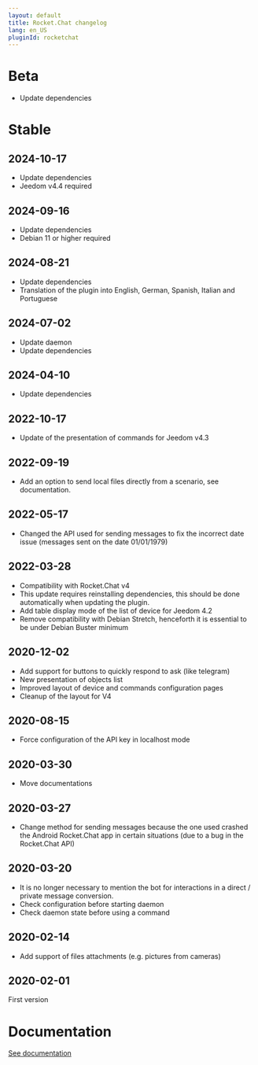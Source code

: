 ```yaml
---
layout: default
title: Rocket.Chat changelog
lang: en_US
pluginId: rocketchat
---
```


# Beta

- Update dependencies

# Stable

## 2024-10-17

- Update dependencies
- Jeedom v4.4 required

## 2024-09-16

- Update dependencies
- Debian 11 or higher required

## 2024-08-21

- Update dependencies
- Translation of the plugin into English, German, Spanish, Italian and Portuguese

## 2024-07-02

- Update daemon
- Update dependencies

## 2024-04-10

- Update dependencies

## 2022-10-17

- Update of the presentation of commands for Jeedom v4.3

## 2022-09-19

- Add an option to send local files directly from a scenario, see documentation.

## 2022-05-17

- Changed the API used for sending messages to fix the incorrect date issue (messages sent on the date 01/01/1979)

## 2022-03-28

- Compatibility with Rocket.Chat v4
- This update requires reinstalling dependencies, this should be done automatically when updating the plugin.
- Add table display mode of the list of device for Jeedom 4.2
- Remove compatibility with Debian Stretch, henceforth it is essential to be under Debian Buster minimum

## 2020-12-02

- Add support for buttons to quickly respond to ask (like telegram)
- New presentation of objects list
- Improved layout of device and commands configuration pages
- Cleanup of the layout for V4

## 2020-08-15

- Force configuration of the API key in localhost mode

## 2020-03-30

- Move documentations

## 2020-03-27

- Change method for sending messages because the one used crashed the Android Rocket.Chat app in certain situations (due to a bug in the Rocket.Chat API)

## 2020-03-20

- It is no longer necessary to mention the bot for interactions in a direct / private message conversion.
- Check configuration before starting daemon
- Check daemon state before using a command

## 2020-02-14

- Add support of files attachments (e.g. pictures from cameras)

## 2020-02-01

First version

# Documentation

[See documentation]({{site.baseurl}}/{{page.pluginId}}/{{page.lang}})
